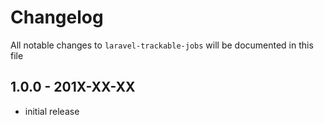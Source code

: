# Changelog

All notable changes to `laravel-trackable-jobs` will be documented in this file

## 1.0.0 - 201X-XX-XX

- initial release
